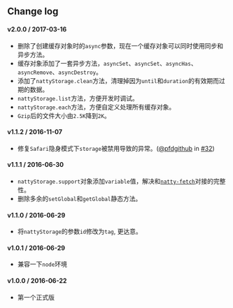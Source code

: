 ## Change log

#### v2.0.0 / 2017-03-16

* 删除了创建缓存对象时的`async`参数，现在一个缓存对象可以同时使用同步和异步方法。
* 缓存对象添加了一套异步方法，`asyncSet`、`asyncSet`、`asyncHas`、`asyncRemove`、`asyncDestroy`。
* 添加了`nattyStorage.clean`方法，清理掉因为`until`和`duration`的有效期而过期的数据。
* `nattyStorage.list`方法，方便开发时调试。
* `nattyStorage.each`方法，方便自定义处理所有缓存对象。
* `Gzip`后的文件大小由`2.5K`降到`2K`。

#### v1.1.2 / 2016-11-07

* 修复`Safari`隐身模式下`storage`被禁用导致的异常。([@pfdgithub](https://github.com/pfdgithub) in [#32](https://github.com/jias/natty-fetch/issues/32))

#### v1.1.1 / 2016-06-30

* `nattyStorage.support`对象添加`variable`值，解决和[`natty-fetch`](https://github.com/Jias/natty-fetch)对接的完整性。
* 删除多余的`setGlobal`和`getGlobal`静态方法。

#### v1.1.0 / 2016-06-29

* 将`nattyStorage`的参数`id`修改为`tag`, 更达意。

#### v1.0.1 / 2016-06-29

* 兼容一下`node`环境

#### v1.0.0 / 2016-06-22

* 第一个正式版

